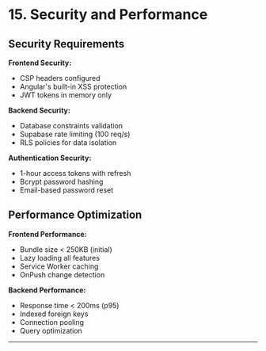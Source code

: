 # 15. Security and Performance

## Security Requirements

**Frontend Security:**
- CSP headers configured
- Angular's built-in XSS protection
- JWT tokens in memory only

**Backend Security:**
- Database constraints validation
- Supabase rate limiting (100 req/s)
- RLS policies for data isolation

**Authentication Security:**
- 1-hour access tokens with refresh
- Bcrypt password hashing
- Email-based password reset

## Performance Optimization

**Frontend Performance:**
- Bundle size < 250KB (initial)
- Lazy loading all features
- Service Worker caching
- OnPush change detection

**Backend Performance:**
- Response time < 200ms (p95)
- Indexed foreign keys
- Connection pooling
- Query optimization

---
